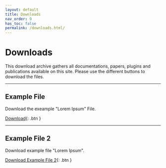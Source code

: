 ```yaml
---
layout: default
title: Downloads
nav_order: 9
has_toc: false
permalink: /downloads.html/
---
```

# Downloads
This download archive gathers all documentations, papers, plugins and publications available on this site. Please use the different buttons to download the files.  
  
---
## Example File

Download the exeample "Lorem Ipsum" File.  
  
[Download](https://spesml.github.io/Downloads/lorem_ipsum.pdf){: .btn }

---
## Example File 2
Download example file "Lorem Ipsum".  
  
[Download Example File 2](https://spesml.github.io/Downloads/lorem_ipsum.pdf){: .btn }
